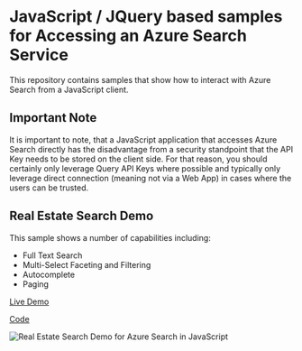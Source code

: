 # JavaScript / JQuery based samples for Accessing an Azure Search Service
This repository contains samples that show how to interact with Azure Search from a JavaScript client.  

## Important Note

It is important to note, that a JavaScript application that accesses Azure Search directly has the disadvantage from a security standpoint that the API Key needs to be stored on the client side.  For that reason, you should certainly only leverage Query API Keys where possible and typically only leverage direct connection (meaning not via a Web App) in cases where the users can be trusted.

## Real Estate Search Demo

This sample shows a number of capabilities including:
* Full Text Search
* Multi-Select Faceting and Filtering
* Autocomplete
* Paging

[Live Demo](https://liamca.github.io/RealEstateDemoJS/index.html)

[Code](https://github.com/liamca/azure-search-javascript-samples/tree/master/RealEstateDemoJS)

![Real Estate Search Demo for Azure Search in JavaScript](https://github.com/liamca/azure-search-javascript-samples/raw/master/RealEstateDemoJS/RealEstateDemoScreenShot.png)
